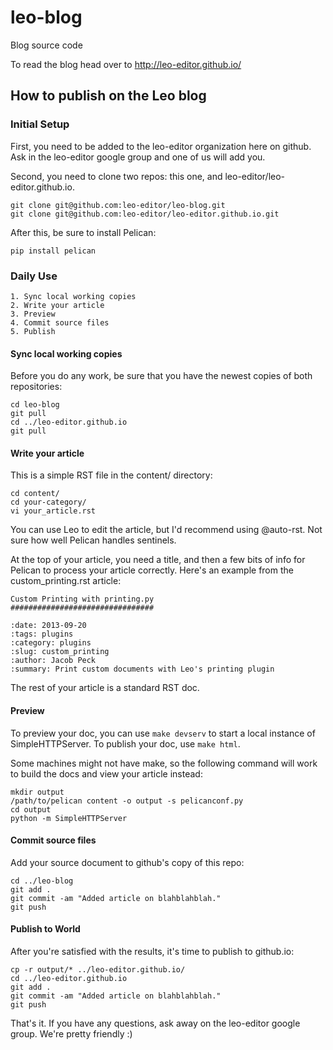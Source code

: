 leo-blog
========

Blog source code

To read the blog head over to http://leo-editor.github.io/


How to publish on the Leo blog
------------------------------

### Initial Setup ###

First, you need to be added to the leo-editor organization here on github.  Ask in the leo-editor google group and one of us will add you.

Second, you need to clone two repos: this one, and leo-editor/leo-editor.github.io.

    git clone git@github.com:leo-editor/leo-blog.git
    git clone git@github.com:leo-editor/leo-editor.github.io.git

After this, be sure to install Pelican:

    pip install pelican


### Daily Use ###

    1. Sync local working copies
    2. Write your article
    3. Preview
    4. Commit source files
    5. Publish


#### Sync local working copies ####   
Before you do any work, be sure that you have the newest copies of both repositories:

    cd leo-blog
    git pull
    cd ../leo-editor.github.io
    git pull


#### Write your article ####
This is a simple RST file in the content/ directory:

    cd content/
    cd your-category/
    vi your_article.rst

You can use Leo to edit the article, but I'd recommend using @auto-rst.  Not sure how well Pelican handles sentinels.

At the top of your article, you need a title, and then a few bits of info for Pelican to process your article correctly.  Here's an example from the custom_printing.rst article:

    Custom Printing with printing.py
    ################################
    
    :date: 2013-09-20
    :tags: plugins
    :category: plugins
    :slug: custom_printing
    :author: Jacob Peck
    :summary: Print custom documents with Leo's printing plugin

The rest of your article is a standard RST doc.


#### Preview ####
To preview your doc, you can use `make devserv` to start a local instance of SimpleHTTPServer.  To publish your doc, use `make html`.

Some machines might not have make, so the following command will work to build the docs and view your article instead:

    mkdir output
    /path/to/pelican content -o output -s pelicanconf.py
    cd output
    python -m SimpleHTTPServer


#### Commit source files ####
Add your source document to github's copy of this repo:

    cd ../leo-blog
    git add .
    git commit -am "Added article on blahblahblah."
    git push


#### Publish to World ####
After you're satisfied with the results, it's time to publish to github.io:

    cp -r output/* ../leo-editor.github.io/
    cd ../leo-editor.github.io
    git add .
    git commit -am "Added article on blahblahblah."
    git push


That's it.  If you have any questions, ask away on the leo-editor google group.  We're pretty friendly :) 
